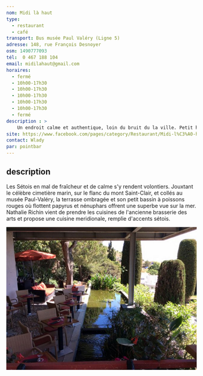 ```yaml
---
nom: Midi là haut
type: 
  - restaurant
  - café
transport: Bus musée Paul Valéry (Ligne 5)
adresse: 148, rue François Desnoyer
osm: 1490777093
tél:  0 467 188 104
email: midilahaut@gmail.com
horaires:
  - fermé
  - 10h00-17h30
  - 10h00-17h30
  - 10h00-17h30
  - 10h00-17h30
  - 10h00-17h30
  - fermé
description : >
    Un endroit calme et authentique, loin du bruit du la ville. Petit havre de paix avec une vue sur le port et sur la mer.  
site: https://www.facebook.com/pages/category/Restaurant/Midi-l%C3%A0-haut-448873309012687/
contact: Wlady
par: pointbar
---
```


## description

Les Sétois en mal de fraîcheur et de calme s'y rendent volontiers. Jouxtant le célèbre cimetière marin, sur le flanc du mont Saint-Clair, et collés au musée Paul-Valéry, la terrasse ombragée et son petit bassin à poissons rouges où flottent papyrus et nénuphars offrent une superbe vue sur la mer.
Nathalie Richin vient de prendre les cuisines de l'ancienne brasserie des arts et propose une cuisine meridionale, remplie d'accents sétois.

![Midi là haut](./media/midi-la-haut.jpg)
